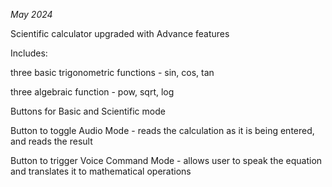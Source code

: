 _May 2024_

Scientific calculator upgraded with Advance features

Includes:

three basic trigonometric functions - sin, cos, tan

three algebraic function - pow, sqrt, log

Buttons for Basic and Scientific mode

Button to toggle Audio Mode - reads the calculation as it is being entered, and reads the result

Button to trigger Voice Command Mode - allows user to speak the equation and translates it to mathematical operations
